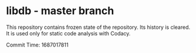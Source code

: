 # libdb - master branch

This repository contains frozen state of the repository.
Its history is cleared. It is used only for static code
analysis with Codacy.

Commit Time: 1687017811